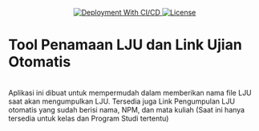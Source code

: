 <p align="center">
    <a href="https://toolujian.gabut.ga">
        <img src="https://github.com/nurrizki29/toolujian/actions/workflows/ci.yml/badge.svg" alt="Deployment With CI/CD">
    </a>
    <a href="https://github.com/nurrizki29/toolujian/blob/master/LICENSE.md">
        <img src="https://img.shields.io/github/license/nurrizki29/toolujian" alt="License">
    </a>
<br/>

# Tool Penamaan LJU dan Link Ujian Otomatis



<br>
Aplikasi ini dibuat untuk mempermudah dalam memberikan nama file LJU saat akan mengumpulkan LJU. Tersedia juga Link Pengumpulan LJU otomatis yang sudah berisi nama, NPM, dan mata kuliah (Saat ini hanya tersedia untuk kelas dan Program Studi tertentu)
</p>